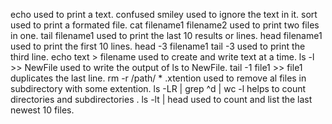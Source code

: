 echo used to print a text.
confused smiley used to ignore the text in it.
sort used to print a formated file.
cat filename1 filename2 used to print two files in one.
tail filename1 used to print the last 10 results or lines.
head filename1 used to print the first 10 lines.
head -3 filename1 tail -3 used to print the third line.
echo text > filename used to create and write text at a time.
ls -l >> NewFile used to write the output of ls to NewFile.
tail -1 file1 >> file1 duplicates the last line.
rm -r /path/ * .xtention used to remove al files in subdirectory with some extention.
ls -LR | grep ^d | wc -l helps to count directories and subdirectories .
ls -lt | head used to count and list the last newest 10 files.
